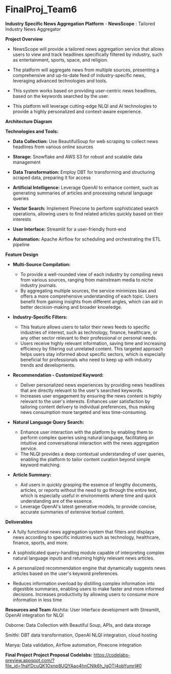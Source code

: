 # FinalProj_Team6


**Industry Specific News Aggregation Platform** - **NewsScope** : Tailored Industry News Aggregator


**Project Overview**

* NewsScope will provide a tailored news aggregation service that allows users to view and track headlines specifically filtered by industry, such as entertainment, sports, space, and religion.

* The platform will aggregate news from multiple sources, presenting a comprehensive and up-to-date feed of industry-specific news, leveraging advanced technologies and tools.

* This system works based on providing user-centric news headlines, based on the keywords searched by the user.

* This platform will leverage cutting-edge NLQI and AI technologies to provide a highly personalized and context-aware experience.


**Architecture Diagram**





**Technologies and Tools:**

* **Data Collection:** Use BeautifulSoup for web scraping to collect news headlines from various online sources

* **Storage:** Snowflake and AWS S3 for robust and scalable data management

* **Data Transformation:** Employ DBT for transforming and structuring scraped data, preparing it for access

* **Artificial Intelligence:** Leverage OpenAI to enhance content, such as generating summaries of articles and processing natural language queries

* **Vector Search:** Implement Pinecone to perform sophisticated search operations, allowing users to find related articles quickly based on their interests

* **User Interface:** Streamlit for a user-friendly front-end

* **Automation:** Apache Airflow for scheduling and orchestrating the ETL pipeline



**Feature Design**

* **Multi-Source Compilation:**

  * To provide a well-rounded view of each industry by compiling news from various sources, ranging from mainstream media to niche industry journals.
  * By aggregating multiple sources, the service minimizes bias and offers a more comprehensive understanding of each topic. Users benefit from gaining insights from different angles, which can aid in better decision-making and broader knowledge.

* **Industry-Specific Filters:**

  * This feature allows users to tailor their news feeds to specific industries of interest, such as technology, finance, healthcare, or any other sector relevant to their professional or personal needs.
  * Users receive highly relevant information, saving time and increasing efficiency by filtering out unrelated content. This targeted approach helps users stay informed about specific sectors, which is especially beneficial for professionals who need to keep up with industry trends and developments.


* **Recommendation - Customized Keyword:**

  * Deliver personalized news experiences by providing news headlines that are directly relevant to the user's searched keywords.
  * Increases user engagement by ensuring the news content is highly relevant to the user's interests. Enhances user satisfaction by tailoring content delivery to individual preferences, thus making news consumption more targeted and less time-consuming.

* **Natural Language Query Search:**

  * Enhance user interaction with the platform by enabling them to perform complex queries using natural language, facilitating an intuitive and conversational interaction with the news aggregation service.
  * The NLQI provides a deep contextual understanding of user queries, enabling the platform to tailor content curation beyond simple keyword matching.

* **Article Summary:**

  * Aid users in quickly grasping the essence of lengthy documents, articles, or reports without the need to go through the entire text, which is especially useful in environments where time and quick understanding are of the essence.
  * Leverage OpenAI's latest generative models, to provide concise, accurate summaries of extensive textual content.



**Deliverables**

* A fully functional news aggregation system that filters and displays news according to specific industries such as technology, healthcare, finance, sports, and more.

* A sophisticated query-handling module capable of interpreting complex natural language inputs and returning highly relevant news articles.

* A personalized recommendation engine that dynamically suggests news articles based on the user's keyword preferences.

* Reduces information overload by distilling complex information into digestible summaries, enabling users to make faster and more informed decisions. Increases productivity by allowing users to consume more information in less time

**Resources and Team**
Akshita: User Interface development with Streamlit, OpenAI integration for NLQI

Osborne: Data Collection with Beautiful Soup, APIs, and data storage

Smithi: DBT data transformation, OpenAI NLQI integration, cloud hosting

Manya: Data validation, Airflow automation, Pinecone integration



**Final Project Project Proposal Codelabs:** https://codelabs-preview.appspot.com/?file_id=1haYDcuQK1Oxnp8UQYAao4hnCNlk6h_lgOTI4obYumrI#0


